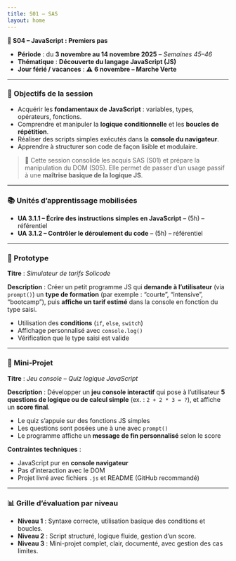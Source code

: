```yaml
---
title: S01 – SAS 
layout: home
---
```


**📅 S04 – JavaScript : Premiers pas**

- **Période** : du **3 novembre au 14 novembre 2025** – *Semaines 45–46*
- **Thématique** : **Découverte du langage JavaScript (JS)**
- **Jour férié / vacances** : ⚠️ **6 novembre – Marche Verte**

---

### 🧭 Objectifs de la session

* Acquérir les **fondamentaux de JavaScript** : variables, types, opérateurs, fonctions.
* Comprendre et manipuler la **logique conditionnelle** et les **boucles de répétition**.
* Réaliser des scripts simples exécutés dans la **console du navigateur**.
* Apprendre à structurer son code de façon lisible et modulaire.

> 🧱 Cette session consolide les acquis SAS (S01) et prépare la manipulation du DOM (S05). Elle permet de passer d’un usage passif à une **maîtrise basique de la logique JS**.

---

### 📚 Unités d’apprentissage mobilisées

* **UA 3.1.1 – Écrire des instructions simples en JavaScript** – (5h) – référentiel
* **UA 3.1.2 – Contrôler le déroulement du code** – (5h) – référentiel

---

### 🧩 Prototype

**Titre** : *Simulateur de tarifs Solicode*

**Description** :
Créer un petit programme JS qui **demande à l’utilisateur** (via `prompt()`) un **type de formation** (par exemple : “courte”, “intensive”, “bootcamp”), puis **affiche un tarif estimé** dans la console en fonction du type saisi.

* Utilisation des **conditions** (`if`, `else`, `switch`)
* Affichage personnalisé avec `console.log()`
* Vérification que le type saisi est valide

---

### 🧪 Mini-Projet

**Titre** : *Jeu console – Quiz logique JavaScript*

**Description** :
Développer un **jeu console interactif** qui pose à l’utilisateur **5 questions de logique ou de calcul simple** (ex. : `2 + 2 * 3 = ?`), et affiche un **score final**.

* Le quiz s’appuie sur des fonctions JS simples
* Les questions sont posées une à une avec `prompt()`
* Le programme affiche un **message de fin personnalisé** selon le score

**Contraintes techniques** :

* JavaScript pur en **console navigateur**
* Pas d’interaction avec le DOM
* Projet livré avec fichiers `.js` et README (GitHub recommandé)

---

### 📊 Grille d’évaluation par niveau

* **Niveau 1** : Syntaxe correcte, utilisation basique des conditions et boucles.
* **Niveau 2** : Script structuré, logique fluide, gestion d’un score.
* **Niveau 3** : Mini-projet complet, clair, documenté, avec gestion des cas limites.
